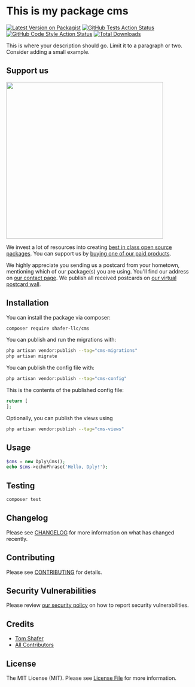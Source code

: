 # This is my package cms

[![Latest Version on Packagist](https://img.shields.io/packagist/v/shafer-llc/cms.svg?style=flat-square)](https://packagist.org/packages/shafer-llc/cms)
[![GitHub Tests Action Status](https://img.shields.io/github/actions/workflow/status/shafer-llc/cms/run-tests.yml?branch=main&label=tests&style=flat-square)](https://github.com/shafer-llc/cms/actions?query=workflow%3Arun-tests+branch%3Amain)
[![GitHub Code Style Action Status](https://img.shields.io/github/actions/workflow/status/shafer-llc/cms/fix-php-code-style-issues.yml?branch=main&label=code%20style&style=flat-square)](https://github.com/shafer-llc/cms/actions?query=workflow%3A"Fix+PHP+code+style+issues"+branch%3Amain)
[![Total Downloads](https://img.shields.io/packagist/dt/shafer-llc/cms.svg?style=flat-square)](https://packagist.org/packages/shafer-llc/cms)

This is where your description should go. Limit it to a paragraph or two. Consider adding a small example.

## Support us

[<img src="https://github-ads.s3.eu-central-1.amazonaws.com/cms.jpg?t=1" width="419px" />](https://spatie.be/github-ad-click/cms)

We invest a lot of resources into creating [best in class open source packages](https://spatie.be/open-source). You can support us by [buying one of our paid products](https://spatie.be/open-source/support-us).

We highly appreciate you sending us a postcard from your hometown, mentioning which of our package(s) you are using. You'll find our address on [our contact page](https://spatie.be/about-us). We publish all received postcards on [our virtual postcard wall](https://spatie.be/open-source/postcards).

## Installation

You can install the package via composer:

```bash
composer require shafer-llc/cms
```

You can publish and run the migrations with:

```bash
php artisan vendor:publish --tag="cms-migrations"
php artisan migrate
```

You can publish the config file with:

```bash
php artisan vendor:publish --tag="cms-config"
```

This is the contents of the published config file:

```php
return [
];
```

Optionally, you can publish the views using

```bash
php artisan vendor:publish --tag="cms-views"
```

## Usage

```php
$cms = new Dply\Cms();
echo $cms->echoPhrase('Hello, Dply!');
```

## Testing

```bash
composer test
```

## Changelog

Please see [CHANGELOG](CHANGELOG.md) for more information on what has changed recently.

## Contributing

Please see [CONTRIBUTING](CONTRIBUTING.md) for details.

## Security Vulnerabilities

Please review [our security policy](../../security/policy) on how to report security vulnerabilities.

## Credits

- [Tom Shafer](https://github.com/Shafer-LLC)
- [All Contributors](../../contributors)

## License

The MIT License (MIT). Please see [License File](LICENSE.md) for more information.
